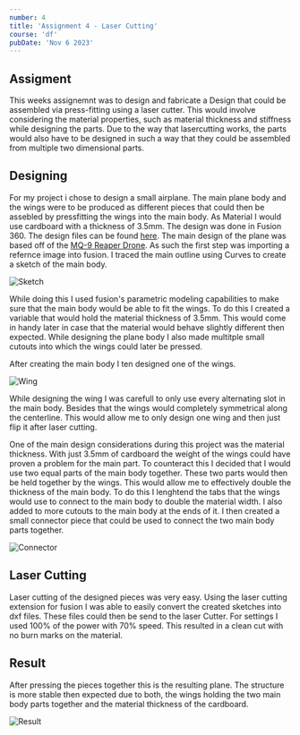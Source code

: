 ```yaml
---
number: 4
title: 'Assignment 4 - Laser Cutting'
course: 'df'
pubDate: 'Nov 6 2023'
---
```


## Assigment
This weeks assignemnt was to design and fabricate a Design that could be assembled via press-fitting using a laser cutter. This would involve considering the material properties, such as material thickness and stiffness while designing the parts. Due to the way that lasercutting works, the parts would also have to be designed in such a way that they could be assembled from multiple two dimensional parts.

## Designing
For my project i chose to design a small airplane. The main plane body and the wings were to be produced as different pieces that could then be assebled by pressfitting the wings into the main body. As Material I would use cardboard with a thickness of 3.5mm. The design was done in Fusion 360. The design files can be found [here](https://github.com/TillWege/dig-fab/tree/main/assignment4). The main design of the plane was based off of the [MQ-9 Reaper Drone](https://de.wikipedia.org/wiki/General_Atomics_MQ-9). As such the first step was importing a refernce image into fusion. I traced the main outline using Curves to create a sketch of the main body.

![Sketch](/df/df-4a.png)

While doing this I used fusion's parametric modeling capabilities to make sure that the main body would be able to fit the wings. To do this I created a variable that would hold the material thickness of 3.5mm. This would come in handy later in case that the material would behave slightly different then expected. While designing the plane body I also made multitple small cutouts into which the wings could later be pressed. 

After creating the main body I ten designed one of the wings. 

![Wing](/df/df-4b.png)

While designing the wing I was carefull to only use every alternating slot in the main body. Besides that the wings would completely symmetrical along the centerline. This would allow me to only design one wing and then just flip it after laser cutting.

One of the main design considerations during this project was the material thickness. With just 3.5mm of cardboard the weight of the wings could have proven a problem for the main part. To counteract this I decided that I would use two equal parts of the main body together. These two parts would then be held together by the wings. This would allow me to effectively double the thickness of the main body. To do this I lenghtend the tabs that the wings would use to connect to the main body to double the material width. I also added to more cutouts to the main body at the ends of it. I then created a small connector piece that could be used to connect the two main body parts together. 

![Connector](/df/df-4c.png)

## Laser Cutting

Laser cutting of the designed pieces was very easy. Using the laser cutting extension for fusion I was able to easily convert the created sketches into dxf files. These files could then be send to the laser Cutter. For settings I used 100% of the power with 70% speed. This resulted in a clean cut with no burn marks on the material.

## Result

After pressing the pieces together this is the resulting plane. The structure is more stable then expected due to both, the wings holding the two main body parts together and the material thickness of the cardboard.

![Result](/df/df-4d.jpg)